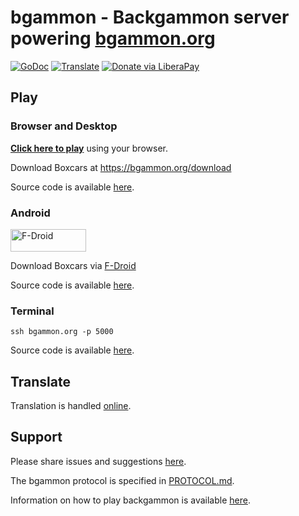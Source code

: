 # bgammon - Backgammon server powering [bgammon.org](https://bgammon.org)
[![GoDoc](https://codeberg.org/tslocum/godoc-static/raw/branch/main/badge.svg)](https://docs.rocket9labs.com/codeberg.org/tslocum/bgammon)
[![Translate](https://translate.codeberg.org/widget/bgammon/server/svg-badge.svg)](https://translate.codeberg.org/projects/bgammon/)
[![Donate via LiberaPay](https://img.shields.io/liberapay/receives/rocket9labs.com.svg?logo=liberapay)](https://liberapay.com/rocket9labs.com)

## Play

### Browser and Desktop

[**Click here to play**](https://play.bgammon.org) using your browser.

Download Boxcars at https://bgammon.org/download

Source code is available [here](https://codeberg.org/tslocum/boxcars).

### Android

<a href="https://f-droid.org/packages/com.rocket9labs.boxcars/"><img width="121" height="36" alt="F-Droid" border="0" src="https://rocket9labs.com/static/badge_fdroid_36.png"></a>

Download Boxcars via [F-Droid](https://f-droid.org/packages/com.rocket9labs.boxcars/)

Source code is available [here](https://codeberg.org/tslocum/boxcars-android).

### Terminal

`ssh bgammon.org -p 5000`

Source code is available [here](https://codeberg.org/tslocum/bgammon-cli).

## Translate

Translation is handled [online](https://translate.codeberg.org/projects/bgammon/).

## Support

Please share issues and suggestions [here](https://codeberg.org/tslocum/bgammon/issues).

The bgammon protocol is specified in [PROTOCOL.md](https://codeberg.org/tslocum/bgammon/src/branch/main/PROTOCOL.md).

Information on how to play backgammon is available [here](https://bkgm.com/rules.html).
